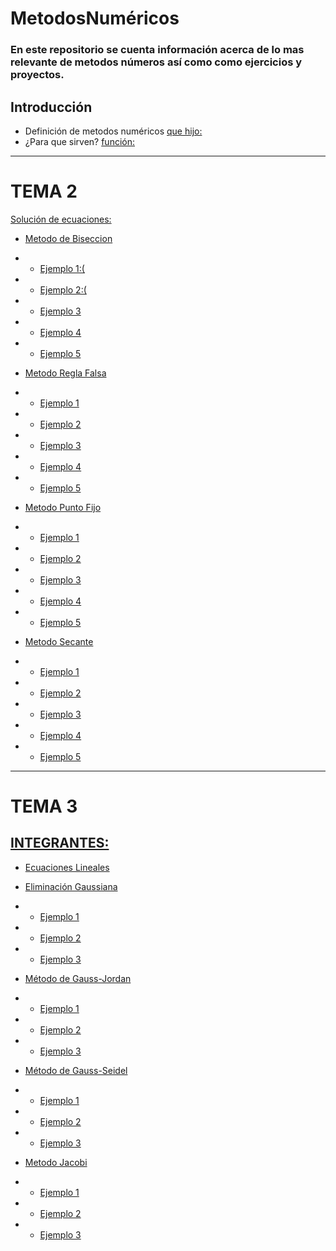 # MetodosNuméricos
### En este repositorio se cuenta información acerca de lo mas relevante de metodos números así como como ejercicios y proyectos.
## Introducción
- Definición de metodos numéricos
[que hijo:](https://github.com/katemichelle19/MetodosNumericos/blob/dda137071bfcffbb314e79525813b812f4a4926d/que%20son%20los%20metodos%20numericos "que hijo:")
- ¿Para que sirven? 
[función:](https://github.com/katemichelle19/MetodosNumericos/blob/17e7b94dfd6cb752aa766651cc9cff49666cd79a/Para%20que%20sriven "función:")

------------


# TEMA 2
[Solución de ecuaciones:](https://github.com/katemichelle19/MetodosNumericos/blob/585c284393fb2a52f4eb6455e5f1dab4d34fd590/Definici%C3%B3n%20M%C3%A9todos%20de%20soluci%C3%B3n%20de%20ecuaciones "Solución de ecuaciones:")
- [Metodo de Biseccion](https://github.com/katemichelle19/MetodosNumericos/blob/585c284393fb2a52f4eb6455e5f1dab4d34fd590/Biseccion "Metodo de Biseccion")
- - [Ejemplo 1:(](https://github.com/katemichelle19/MetodosNumericos/blob/32f6d95de566d3cf5d279f5798fd5a0b7729a97f/Ejercicio1%20Biseccion "Ejemplo 1:(")
- - [Ejemplo 2:(](https://github.com/katemichelle19/MetodosNumericos/blob/84535f3f6664f65ca4691c79c129c449b08d5f26/Ejemplo%202%20Biseccion "Ejemplo 2 :(")
- - [Ejemplo 3](https://github.com/katemichelle19/MetodosNumericos/blob/f0df7a5c252835b273cf088ede42c28de92421bc/Ejemplo%203%20Biseccion "Ejemplo 3")
- - [Ejemplo 4](https://github.com/katemichelle19/MetodosNumericos/blob/f0df7a5c252835b273cf088ede42c28de92421bc/Ejemplo%204%20Biseccion "Ejemplo 4")
- - [Ejemplo 5](https://github.com/katemichelle19/MetodosNumericos/blob/f0df7a5c252835b273cf088ede42c28de92421bc/Ejemplo%205%20Biseccion "Ejemplo 5")

- [Metodo Regla Falsa](https://github.com/katemichelle19/MetodosNumericos/blob/f0df7a5c252835b273cf088ede42c28de92421bc/Regla%20falsa "Metodo Regla Falsa")
- - [Ejemplo 1](https://github.com/katemichelle19/MetodosNumericos/blob/f0df7a5c252835b273cf088ede42c28de92421bc/Ejemplo1%20Regla%20Falsa "Ejemplo 1")
- - [Ejemplo 2](https://github.com/katemichelle19/MetodosNumericos/blob/f0df7a5c252835b273cf088ede42c28de92421bc/Ejemplo%202%20Regla%20Falsa "Ejemplo 2")
- - [Ejemplo 3](https://github.com/katemichelle19/MetodosNumericos/blob/f0df7a5c252835b273cf088ede42c28de92421bc/Ejemplo%203%20Regla%20Falsa "Ejemplo 3")
- - [Ejemplo 4](https://github.com/katemichelle19/MetodosNumericos/blob/f0df7a5c252835b273cf088ede42c28de92421bc/Ejemplo%204%20Regla%20Falsa "Ejemplo 4")
- - [Ejemplo 5](https://github.com/katemichelle19/MetodosNumericos/blob/f0df7a5c252835b273cf088ede42c28de92421bc/Ejemplo%205%20Regla%20Falsa "Ejemplo 5")

- [Metodo Punto Fijo](https://github.com/katemichelle19/MetodosNumericos/blob/f0df7a5c252835b273cf088ede42c28de92421bc/M%C3%A9todo%20Newton "Metodo Punto Fijo")
- - [Ejemplo 1](https://github.com/katemichelle19/MetodosNumericos/blob/f0df7a5c252835b273cf088ede42c28de92421bc/Ejemplo%201%20Punto%20Fijo "Ejemplo 1")
- - [Ejemplo 2](https://github.com/katemichelle19/MetodosNumericos/blob/f0df7a5c252835b273cf088ede42c28de92421bc/Ejemplo%202%20Punto%20Fijo "Ejemplo 2")
- - [Ejemplo 3](https://github.com/katemichelle19/MetodosNumericos/blob/f0df7a5c252835b273cf088ede42c28de92421bc/Ejemplo%203%20Punto%20Fijo "Ejemplo 3")
- - [Ejemplo 4](https://github.com/katemichelle19/MetodosNumericos/blob/f0df7a5c252835b273cf088ede42c28de92421bc/Ejemplo%204%20Punto%20Fijo "Ejemplo 4")
- - [Ejemplo 5](https://github.com/katemichelle19/MetodosNumericos/blob/f0df7a5c252835b273cf088ede42c28de92421bc/Ejemplo%205%20Punto%20Fijo "Ejemplo 5")

- [Metodo Secante](https://github.com/katemichelle19/MetodosNumericos/blob/f0df7a5c252835b273cf088ede42c28de92421bc/M%C3%A9todo%20de%20la%20Secante "Metodo Secante")
- - [Ejemplo 1](https://github.com/katemichelle19/MetodosNumericos/blob/f0df7a5c252835b273cf088ede42c28de92421bc/Ejemplo%201%20Secante "Ejemplo 1")
- - [Ejemplo 2](https://github.com/katemichelle19/MetodosNumericos/blob/ceffdcad8b06b98bd12eb1411878a937e1970b92/Ejemplo%20Secante2 "Ejemplo 2")
- - [Ejemplo 3](https://github.com/katemichelle19/MetodosNumericos/blob/472503aced005b0a1e33f193463e3f6ce9a226ff/Ejemplo%203%20Secante "Ejemplo 3")
- - [Ejemplo 4](https://github.com/katemichelle19/MetodosNumericos/blob/4db8c3ee2a740dc7160d4b05a7a94c5e4a82fb9e/Ejemplo%204%20Secante "Ejemplo 4")
- - [Ejemplo 5](https://github.com/katemichelle19/MetodosNumericos/blob/7052bf46f2ee9591195193854e01f748b711da03/Ejemplo%205%20Secante "Ejemplo 5")

------------


# TEMA 3
## [INTEGRANTES: ](https://github.com/katemichelle19/MetodosNumericos/blob/ef1d51dbf4b0b28b6bc67d3ad18dd91072a9b42d/INTEGRANTES%20DE%20EQUIPO "INTEGRANTES: ")
- [Ecuaciones Lineales](https://github.com/katemichelle19/MetodosNumericos/blob/f58aed6a936405660313a41513d40ac5df0485e6/Sistema%20de%20ecuaciones%20lineales "Ecuaciones Lineales")
- [Eliminación Gaussiana](https://github.com/katemichelle19/MetodosNumericos/blob/f58aed6a936405660313a41513d40ac5df0485e6/Eliminaci%C3%B3n%20Gaussiana "Eliminación Gaussiana")
- - [Ejemplo 1](https://github.com/katemichelle19/MetodosNumericos/blob/f58aed6a936405660313a41513d40ac5df0485e6/Ejemplo%201%20GU "Ejemplo 1")
- - [Ejemplo 2](https://github.com/katemichelle19/MetodosNumericos/blob/f58aed6a936405660313a41513d40ac5df0485e6/Ejemplo%202%20GU "Ejemplo 2")
- - [Ejemplo 3](https://github.com/katemichelle19/MetodosNumericos/blob/42f9c7f90344e6383325c91625efbc545ba89a30/Ejemplo%203%20GU "Ejemplo 3")

- [Método de Gauss-Jordan](https://github.com/katemichelle19/MetodosNumericos/blob/afc68a59cf873fc1006efc5a48a19d50f17ff52c/M%C3%A9todo%20de%20Gauss-Jordan "Método de Gauss-Jordan")
- - [Ejemplo 1](https://github.com/katemichelle19/MetodosNumericos/blob/5c6a222deb3fc5700640f04c05954477a982bf23/Ejemplo%201%20gauus "Ejemplo 1")
- - [Ejemplo 2](https://github.com/katemichelle19/MetodosNumericos/blob/6bdd167f161ce07cf3c7de058df53f34299167d4/Ejemplo%202%20gauss "Ejemplo 2")
- - [Ejemplo 3](https://github.com/katemichelle19/MetodosNumericos/blob/11ca0f4f1293b2c68eee3958802268ff725d7d58/Ejemplo%203%20Gaus "Ejemplo 3")

- [Método de Gauss-Seidel](https://github.com/katemichelle19/MetodosNumericos/blob/3dedb24eec751bd121ea48ae9afbeec4f3b6dfc5/M%C3%A9todo%20de%20Gauss-Seidel "Método de Gauss-Seidel")
- - [Ejemplo 1](https://github.com/katemichelle19/MetodosNumericos/blob/588fa65ef4af59e5d9d794666acd595617058d8b/Ejemplo%201%20Sei "Ejemplo 1")
- - [Ejemplo 2](https://github.com/katemichelle19/MetodosNumericos/blob/c6c287848a9fba59693a0c28c2c48ae0f7474311/Ejemplo%202%20Sei "Ejemplo 2")
- - [Ejemplo 3](https://github.com/katemichelle19/MetodosNumericos/blob/c98d18eb741885ef0d8cc21e81239e2b2fdb92b0/Ejemplo%203%20Sei "Ejemplo 3")

- [Metodo Jacobi](https://github.com/katemichelle19/MetodosNumericos/blob/da54d22bacd95b9dcf5919238ccf84514e0f64b6/M%C3%A9todo%20de%20Jacobi "Metodo Jacobi")
- - [Ejemplo 1](https://github.com/katemichelle19/MetodosNumericos/blob/1f33bf03919f521f7764b972776c2559ff8a5ebb/Ejemplo%201%20Jacb "Ejemplo 1")
- - [Ejemplo 2](https://github.com/katemichelle19/MetodosNumericos/blob/082858e344196ccc8418c6202d3f58764daba29c/Ejemplo%202%20Jacb "Ejemplo 2")
- - [Ejemplo 3](https://github.com/katemichelle19/MetodosNumericos/blob/c1b9c22d5b27e64b9e8a474ca7e09130d536523b/Ejemplo%203%20Jacb "Ejemplo 3")


